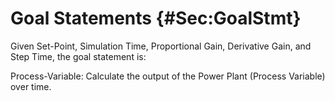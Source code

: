 # Goal Statements {#Sec:GoalStmt}

Given Set-Point, Simulation Time, Proportional Gain, Derivative Gain, and Step Time, the goal statement is:

<div id="processVariable"></div>

Process-Variable: Calculate the output of the Power Plant (Process Variable) over time.
